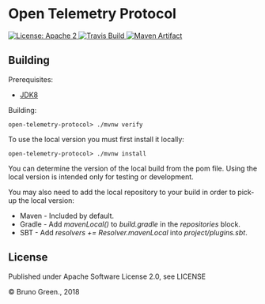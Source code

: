 Open Telemetry Protocol
===========================

<a href="https://raw.githubusercontent.com/ArpNetworking/open-telemetry-protocol/master/LICENSE">
    <img src="https://img.shields.io/hexpm/l/plug.svg"
         alt="License: Apache 2">
</a>
<a href="https://travis-ci.com/ArpNetworking/open-telemetry-protocol">
    <img src="https://travis-ci.com/ArpNetworking/open-telemetry-protocol.svg?branch=master"
         alt="Travis Build">
</a>
<a href="http://search.maven.org/#search%7Cga%7C1%7Cg%3A%22com.arpnetworking.metrics%22%20a%3A%22open-telemetry-protocol%22">
    <img src="https://img.shields.io/maven-central/v/com.arpnetworking.metrics/open-telemetry-protocol.svg"
         alt="Maven Artifact">
</a>

Building
--------

Prerequisites:
* [JDK8](http://www.oracle.com/technetwork/java/javase/downloads/jdk8-downloads-2133151.html)

Building:

    open-telemetry-protocol> ./mvnw verify

To use the local version you must first install it locally:

    open-telemetry-protocol> ./mvnw install

You can determine the version of the local build from the pom file.  Using the local version is intended only for testing or development.

You may also need to add the local repository to your build in order to pick-up the local version:

* Maven - Included by default.
* Gradle - Add *mavenLocal()* to *build.gradle* in the *repositories* block.
* SBT - Add *resolvers += Resolver.mavenLocal* into *project/plugins.sbt*.

License
-------

Published under Apache Software License 2.0, see LICENSE

&copy; Bruno Green., 2018
